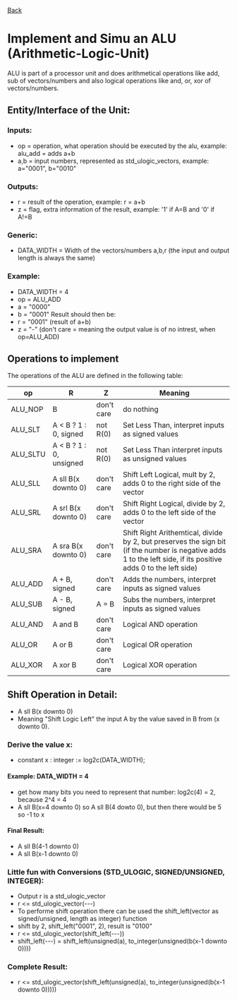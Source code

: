 [Back](../../)
# Implement and Simu an ALU (Arithmetic-Logic-Unit)
ALU is part of a processor unit and does arithmetical operations like add, sub of vectors/numbers and also logical operations like and, or, xor of vectors/numbers.


## Entity/Interface of the Unit:
### Inputs:
- op  = operation, what operation should be executed by the alu, example: alu_add = adds a+b
- a,b = input numbers, represented as std_ulogic_vectors, example: a="0001", b="0010"
### Outputs:
- r   = result of the operation, example: r = a+b
- z   = flag, extra information of the result, example: '1' if A=B and '0' if A!=B
### Generic:
- DATA_WIDTH = Width of the vectors/numbers a,b,r (the input and output length is always the same)
### Example:
- DATA_WIDTH = 4
- op = ALU_ADD
- a  = "0000"
- b  = "0001"
Result should then be:
- r  = "0001" (result of a+b)
- z  = "-" (don't care = meaning the output value is of no intrest, when op=ALU_ADD)

## Operations to implement
The operations of the ALU are defined in the following table:

|op       | R                       | Z          | Meaning |
|---------|-------------------------|------------|---------|
|ALU_NOP  | B                       | don't care | do nothing|
|ALU_SLT  | A < B ? 1 : 0, signed   | not R(0)   | Set Less Than, interpret inputs as signed values|
|ALU_SLTU | A < B ? 1 : 0, unsigned | not R(0)   | Set Less Than interpret inputs as unsigned values|
|ALU_SLL  | A sll B(x downto 0)     | don't care | Shift Left Logical, mult by 2, adds 0 to the right side of the vector|
|ALU_SRL  | A srl B(x downto 0)     | don't care | Shift Right Logical,  divide by 2, adds 0 to the left side of the vector|
|ALU_SRA  | A sra B(x downto 0)     | don't care | Shift Right Arithemtical, divide by 2, but preserves the sign bit (if the number is negative adds 1 to the left side, if its positive adds 0 to the left side) |
|ALU_ADD  | A + B, signed           | don't care | Adds the numbers, interpret inputs as signed values|
|ALU_SUB  | A - B, signed           | A = B      | Subs the numbers, interpret inputs as signed values
|ALU_AND  | A and B                 | don't care | Logical AND operation |
|ALU_OR   | A or B                  | don't care | Logical OR operation |
|ALU_XOR  | A xor B                 | don't care | Logical XOR operation |



## Shift Operation in Detail:
- A sll B(x downto 0)
- Meaning "Shift Logic Left" the input A by the value saved in B from (x downto 0).
### Derive the value x:
- constant x : integer := log2c(DATA_WIDTH);
#### Example: DATA_WIDTH = 4
- get how many bits you need to represent that number: log2c(4) = 2, because 2^4 = 4
- A sll B(x=4 downto 0) so A sll B(4 dowto 0), but then there would be 5 so -1 to x
#### Final Result:
- A sll B(4-1 downto 0)
- A sll B(x-1 downto 0)
### Little fun with Conversions (STD_ULOGIC, SIGNED/UNSIGNED, INTEGER):
- Output r is a std_ulogic_vector
- r <= std_ulogic_vector(---)
- To performe shift operation there can be used the shift_left(vector as signed/unsigned, length as integer) function
- shift by 2, shift_left("0001", 2), result is "0100"
- r <= std_ulogic_vector(shift_left(---))
- shift_left(---) = shift_left(unsigned(a), to_integer(unsigned(b(x-1 downto 0))))
### Complete Result:
- r <= std_ulogic_vector(shift_left(unsigned(a), to_integer(unsigned(b(x-1 downto 0)))))

